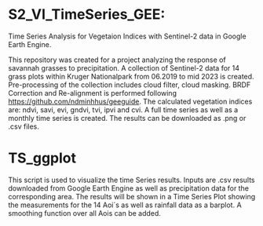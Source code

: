 # S2_VI_TimeSeries_GEE:
Time Series Analysis for Vegetaion Indices with Sentinel-2 data in Google Earth Engine. 

This repository was created for a project analyzing the response of savannah grasses to precipitation.
A collection of Sentinel-2 data for 14 grass plots within Kruger Nationalpark from 06.2019 to mid 2023 is created. Pre-processing of the collection includes cloud filter, cloud masking. BRDF Correction and Re-alignment is performed following https://github.com/ndminhhus/geeguide. 
The calculated vegetation indices are: ndvi, savi, evi, gndvi, tvi, ipvi and cvi. 
A full time series as well as a monthly time series is created. The results can be downloaded as .png or .csv files. 

# TS_ggplot

This script is used to visualize the time Series results. Inputs are .csv results downloaded from Google Earth Engine as well as precipitation data for the corresponding area. The results will be shown in a Time Series Plot showing the measurements for the 14 Aoi´s as well as rainfall data as a barplot. A smoothing function over all Aois can be added. 
